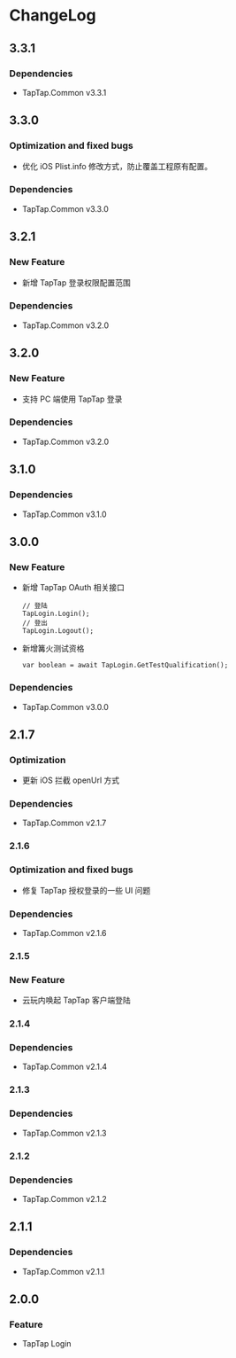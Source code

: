 # ChangeLog

## 3.3.1

### Dependencies

- TapTap.Common v3.3.1

## 3.3.0

### Optimization and fixed bugs

- 优化 iOS Plist.info 修改方式，防止覆盖工程原有配置。

### Dependencies

- TapTap.Common v3.3.0

## 3.2.1

### New Feature 

- 新增 TapTap 登录权限配置范围

### Dependencies

- TapTap.Common v3.2.0

## 3.2.0

### New Feature

- 支持 PC 端使用 TapTap 登录

### Dependencies

- TapTap.Common v3.2.0

## 3.1.0

### Dependencies

- TapTap.Common v3.1.0

## 3.0.0

### New Feature

- 新增 TapTap OAuth 相关接口
  ```
  // 登陆  
  TapLogin.Login();
  // 登出
  TapLogin.Logout();
  ```
- 新增篝火测试资格
  ```
  var boolean = await TapLogin.GetTestQualification();
  ```

### Dependencies

- TapTap.Common v3.0.0

## 2.1.7

### Optimization

- 更新 iOS 拦截 openUrl 方式

### Dependencies

- TapTap.Common v2.1.7

### 2.1.6

### Optimization and fixed bugs

- 修复 TapTap 授权登录的一些 UI 问题

### Dependencies

- TapTap.Common v2.1.6

### 2.1.5

### New Feature

- 云玩内唤起 TapTap 客户端登陆

### 2.1.4

### Dependencies

- TapTap.Common v2.1.4

### 2.1.3

### Dependencies

- TapTap.Common v2.1.3

### 2.1.2

### Dependencies

- TapTap.Common v2.1.2

## 2.1.1

### Dependencies

- TapTap.Common v2.1.1

## 2.0.0

### Feature

* TapTap Login

